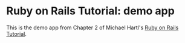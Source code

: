 # Ruby on Rails Tutorial: demo app

This is the demo app from Chapter 2 of Michael Hartl's [Ruby on Rails Tutorial](http://railstutorial.org/).
